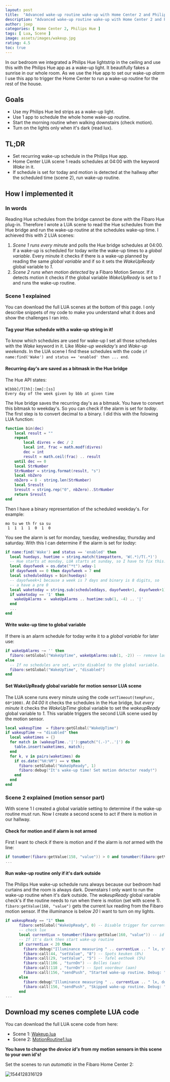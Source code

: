 ```yaml
---
layout: post
title:  "Advanced wake-up routine wake-up with Home Center 2 and Philips Hue"
description: "Advanced wake-up routine wake-up with Home Center 2 and Philips Hue"
author: joep
categories: [ Home Center 2, Philips Hue ]
tags: [ Lua, Scene ]
image: assets/images/wakeup.jpg
rating: 4.5
toc: true
---
```


In our bedroom we integrated a Philips Hue lightstrip in the ceiling and use this with the Philips Hue app as a wake-up light. It beautifully fakes a sunrise in our whole room. As we use the Hue app to set our wake-up _alarm_ I use this app to trigger the Home Center to run a wake-up routine for the rest of the house.

## Goals

* Use my Philips Hue led strips as a wake-up light.
* Use 1 app to schedule the whole home wake-up routine.
* Start the morning routine when walking downstairs (check motion).
* Turn on the lights only when it's dark (read lux).

## TL;DR

* Set recurring wake-up schedule in the Philips Hue app.
* Home Center LUA scene 1 reads schedules at 04:00 with the keyword _Wake_ in it.
* If schedule is set for today and motion is detected at the hallway after the scheduled time (scene 2), run wake-up routine.

## How I implemented it

### In words

Reading Hue schedules from the bridge cannot be done with the Fibaro Hue plug-in. Therefore I wrote a LUA scene to read the Hue schedules from the Hue bridge and run the wake-up routine at the schedules wake-up time. I achieved this with 2 LUA scenes:

1. *Scene 1* _runs every minute_ and polls the Hue bridge schedules at 04:00. If a wake-up is scheduled for today write the wake-up times to a _global variable_. Every minute it checks if there is a wake-up planned by reading the same _global variable_ and if so it sets the _WakeUpReady_ global variable to _1_.
2. *Scene 2* _runs when motion detected_ by a Fibaro Motion Sensor. If it detects motion it checks if the global variable _WakeUpReady_ is set to _1_ and runs the wake-up routine.

### Scene 1 explained

You can download the full LUA scenes at the bottom of this page. I only describe snippets of my code to make you understand what it does and show the challenges I ran into.

#### Tag your Hue schedule with a wake-up string in it!

To know which schedules are used for wake-up I set all those schedules with the _Wake_ keyword in it. Like _Wake-up weekday's_ and _Wake-up weekends_. In the LUA scene I find these schedules with the code `if name:find('Wake') and status == 'enabled' then ... end`.

#### Recurring day's are saved as a bitmask in the Hue bridge

The Hue API states:

```
W[bbb]/T[hh]:[mm]:[ss]
Every day of the week given by bbb at given time
```

The Hue bridge saves the recurring day's as a bitmask. You have to convert this bitmask to weekday's. So you can check if the alarm is set for _today_. The first step is to convert decimal to a binary. I did this with the folowing LUA function:

```lua
function bin(dec)
    local result = ""
    repeat
        local divres = dec / 2
        local int, frac = math.modf(divres)
        dec = int
        result = math.ceil(frac) .. result
    until dec == 0
    local StrNumber
    StrNumber = string.format(result, "s")
    local nbZero
    nbZero = 8 - string.len(StrNumber)
    local Sresult
    Sresult = string.rep("0", nbZero)..StrNumber
    return Sresult
end
```

Then I have a binary representation of the scheduled weekday's. For example:

```
mo tu we th fr sa su
 1  1  1  1  0  1  0
```

You see the alarm is set for monday, tuesday, wednesday, thursday and saturday. With this I can determine if the alarm is set for _today_:

```lua
if name:find('Wake') and status == 'enabled' then
  local huedays, huetime = string.match(timepattern, 'W(.*)/T(.*)')
  -- Hue starts at monday, LUA starts at sunday, so I have to fix this.
  local dayofweek = os.date("*t").wday-1
  if dayofweek == 0 then dayofweek = 7 end
  local scheduleddays = bin(huedays)
  -- dayofweek+1 because a week is 7 days and binary is 8 digits, so
  -- a have a pre 0
  local waketoday = string.sub(scheduleddays, dayofweek+1, dayofweek+1)
  if waketoday == '1' then
    wakeUpAlarms =  wakeUpAlarms .. huetime:sub(1, -4) .. '|'
  end
  ...
end
```

#### Write wake-up time to global variable

If there is an alarm schedule for today write it to a _global variable_ for later use:

```lua
if wakeUpAlarms ~= '' then
  fibaro:setGlobal("WakeUpTime", wakeUpAlarms:sub(1, -2)) -- remove last |
else
  -- If no schedules are set, write disabled to the global variable.
  fibaro:setGlobal("WakeUpTime", "disabled")
end
```

#### Set WakeUpReady global variable for motion sensor LUA scene

The LUA scene runs every minute using the code `setTimeout(tempFunc, 60*1000)`. At _04:00_ it checks the schedules in the Hue bridge, but _every minute_ it checks the _WakeUpTime_ global variable to set the _wakeupReady_ global variable to _1_. This variable triggers the second LUA scene used by the motion sensor.

```lua
local wakeupTime  = fibaro:getGlobal("WakeUpTime")
if wakeupTime ~= "disabled" then
  local waketimes = {}
  for match in (wakeupTime..'|'):gmatch("(.-)"..'|') do
    table.insert(waketimes, match);
  end
  for k, v in pairs(waketimes) do
    if os.date("%H:%M") == v then
      fibaro:setGlobal("WakeUpReady", 1)
      fibaro:debug("It's wake-up time! Set motion detector ready!")
    end
  end
end
```

### Scene 2 explained (motion sensor part)

With scene 1 I created a global variable setting to determine if the wake-up routine must run. Now I create a second scene to act if there is motion in our hallway.

#### Check for motion and if alarm is not armed

First I want to check if there is motion and if the alarm is _not_ armed with the line:

```lua
if tonumber(fibaro:getValue(158, "value")) > 0 and tonumber(fibaro:getValue(158, "armed")) == 0 then
...
```

#### Run wake-up routine only if it's dark outside

The Philips Hue wake-up schedule runs always because our bedroom had curtains and the room is always dark. Downstairs I only want to run the wake-up routine when it's dark outside. The _wakeupReady_ global variable check's if the routine needs to run when there is motion (set with scene 1). `fibaro:getValue(160, "value")` gets the current lux reading from the Fibaro motion sensor. If the illuminance is below _20_ I want to turn on my lights.

```lua
if wakeupReady == "1" then
      fibaro:setGlobal("WakeUpReady", 0) -- Disable trigger for current wake-up time.
      -- check lux
      local currentLux = tonumber(fibaro:getValue(160, "value")) -- id 160 is sensors light device.
      -- If it's dark then start wake-up routine
      if currentLux < 20 then
        fibaro:debug("Illuminance measuring " .. currentLux .. " lx, starting wake-up routine.")
        fibaro:call(44, "setValue", "8") -- Spots keuken (8%)
        fibaro:call(29, "setValue", "5") -- Tafel eethoek (5%)
        fibaro:call(106 , "turnOn") -- Bolles (aan)
        fibaro:call(118 , "turnOn") -- Spot voordeur (aan)
        fibaro:call(156, "sendPush", "Started wake-up routine. Debug: " .. currentLux .. " lx")
      else
        fibaro:debug("Illuminance measuring " .. currentLux .. " lx, do nothing.")
        fibaro:call(156, "sendPush", "Skipped wake-up routine. Debug: " .. currentLux .. " lx")
      end
...
```

## Download my scenes complete LUA code

You can download the full LUA scene code from here:

* Scene 1: [Wakeup.lua](https://github.com/joepv/fibaro/blob/master/Wakeup.lua)
* Scene 2: [MotionRoutine1.lua](https://github.com/joepv/fibaro/blob/master/MotionRoutine1.lua)

**You have to change the _device id's_ from my motion sensors in this scene to your own id's!**

Set the scenes to run _automatic_ in the Fibaro Home Center 2:

![1544128316129](../assets/images/1544128316129.png)